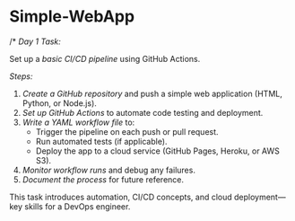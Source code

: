 # Simple-WebApp
/* *Day 1 Task:*  

Set up a *basic CI/CD pipeline* using GitHub Actions.  

*Steps:*  
1. *Create a GitHub repository* and push a simple web application (HTML, Python, or Node.js).  
2. *Set up GitHub Actions* to automate code testing and deployment.  
3. *Write a YAML workflow file* to:  
   - Trigger the pipeline on each push or pull request.  
   - Run automated tests (if applicable).  
   - Deploy the app to a cloud service (GitHub Pages, Heroku, or AWS S3).  
4. *Monitor workflow runs* and debug any failures.  
5. *Document the process* for future reference.  

This task introduces automation, CI/CD concepts, and cloud deployment—key skills for a DevOps engineer.